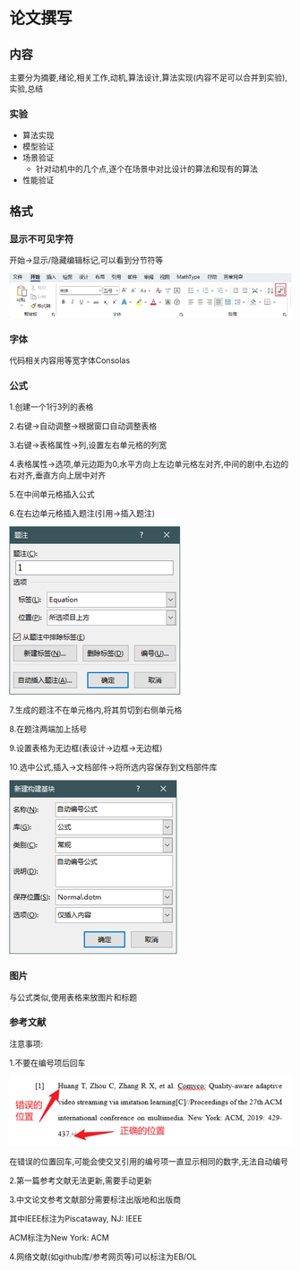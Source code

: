# 论文撰写

## 内容

主要分为摘要,绪论,相关工作,动机,算法设计,算法实现(内容不足可以合并到实验),实验,总结

### 实验

- 算法实现
- 模型验证
- 场景验证
  - 针对动机中的几个点,逐个在场景中对比设计的算法和现有的算法
- 性能验证

## 格式

### 显示不可见字符

开始->显示/隐藏编辑标记,可以看到分节符等

![image-20241118151042528](assets/%E8%AE%BA%E6%96%87%E6%92%B0%E5%86%99/image-20241118151042528.png)

### 字体

代码相关内容用等宽字体Consolas

### 公式

1.创建一个1行3列的表格

2.右键->自动调整->根据窗口自动调整表格

3.右键->表格属性->列,设置左右单元格的列宽

4.表格属性->选项,单元边距为0,水平方向上左边单元格左对齐,中间的剧中,右边的右对齐,垂直方向上居中对齐

5.在中间单元格插入公式

6.在右边单元格插入题注(引用->插入题注)

![image-20241006044630893](assets/%E8%AE%BA%E6%96%87%E6%92%B0%E5%86%99/image-20241006044630893.png)

7.生成的题注不在单元格内,将其剪切到右侧单元格

8.在题注两端加上括号

9.设置表格为无边框(表设计->边框->无边框)

10.选中公式,插入->文档部件->将所选内容保存到文档部件库

![image-20241006044644426](assets/%E8%AE%BA%E6%96%87%E6%92%B0%E5%86%99/image-20241006044644426.png)

### 图片

与公式类似,使用表格来放图片和标题

### 参考文献

注意事项:

1.不要在编号项后回车

![image-20241105142733523](assets/%E8%AE%BA%E6%96%87%E6%92%B0%E5%86%99/image-20241105142733523.png)

在错误的位置回车,可能会使交叉引用的编号项一直显示相同的数字,无法自动编号

2.第一篇参考文献无法更新,需要手动更新

3.中文论文参考文献部分需要标注出版地和出版商

其中IEEE标注为Piscataway, NJ: IEEE

ACM标注为New York: ACM

4.网络文献(如github库/参考网页等)可以标注为EB/OL
